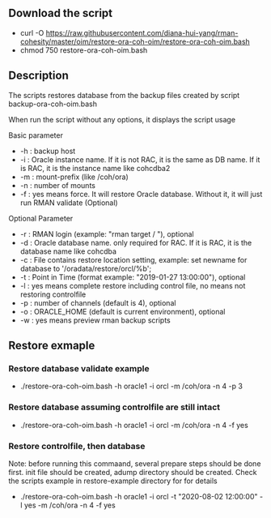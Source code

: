 ## Download the script
- curl -O https://raw.githubusercontent.com/diana-hui-yang/rman-cohesity/master/oim/restore-ora-coh-oim/restore-ora-coh-oim.bash
- chmod 750 restore-ora-coh-oim.bash

## Description
The scripts restores database from the backup files created by script backup-ora-coh-oim.bash

When run the script without any options, it displays the script usage

Basic parameter

- -h : backup host
- -i : Oracle instance name. If it is not RAC, it is the same as DB name. If it is RAC, it is the instance name like cohcdba2
- -m : mount-prefix (like /coh/ora)
- -n : number of mounts
- -f : yes means force. It will restore Oracle database. Without it, it will just run RMAN validate (Optional)

Optional Parameter

- -r : RMAN login (example: "rman target / "), optional
- -d : Oracle database name. only required for RAC. If it is RAC, it is the database name like cohcdba
- -c : File contains restore location setting, example: set newname for database to '/oradata/restore/orcl/%b';
- -t : Point in Time (format example: "2019-01-27 13:00:00"), optional
- -l : yes means complete restore including control file, no means not restoring controlfile
- -p : number of channels (default is 4), optional
- -o : ORACLE_HOME (default is current environment), optional
- -w : yes means preview rman backup scripts

## Restore exmaple

### Restore database validate example
- ./restore-ora-coh-oim.bash -h oracle1 -i orcl -m /coh/ora -n 4 -p 3
### Restore database assuming controlfile are still intact
- ./restore-ora-coh-oim.bash -h oracle1 -i orcl -m /coh/ora -n 4 -f yes
### Restore controlfile, then database
Note: before running this commaand, several prepare steps should be done first. init file should be created, adump directory should be created. Check the scripts example in restore-example directory for for details
- ./restore-ora-coh-oim.bash -h oracle1 -i orcl -t "2020-08-02 12:00:00" -l yes -m /coh/ora -n 4 -f yes
